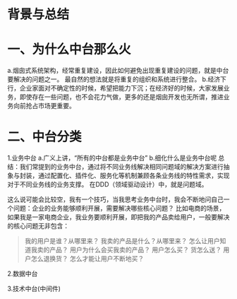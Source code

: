 # 背景与总结


# 一、为什么中台那么火
a.烟囱式系统架构，经常重复建设，因此如何避免出现重复建设的问题，就是中台要解决的问题之一。
最自然的想法就是将重复的组织和系统进行整合。
b.经济下行，企业家面对不确定性的时候，希望把能力下沉；在经济好的时候，大家发展业务，即使存在一些问题，也不会花力气做，更多的还是烟囱开发也无所谓，推进业务向前抢占市场更重要。

# 二、中台分类
1.业务中台
a.广义上讲，“所有的中台都是业务中台”
b.细化什么是业务中台呢
总结：我们常提到的业务中台，通过将不同业务线解决相同问题域的解决方案进行抽象与封装，通过配置化、插件化、服务化等机制兼顾各条业务线的特性需求，实现对于不同业务线的业务支撑。
在DDD（领域驱动设计）中，就是问题域。

这么说可能会比较空，我有一个技巧，当我思考业务中台时，我会不断地问自己一个问题：企业的业务能够顺利开展，需要解决哪些核心问题？
比如电商的场景，如果我是一家电商企业，我业务要顺利开展，即把我的产品卖给用户，一般要解决的核心问题无非包含：
>我的用户是谁？从哪里来？
	我卖的产品是什么？从哪里来？
	怎么让用户知道我卖的产品？
	用户为什么会买我卖的产品？
	用户怎么买？
	货怎么送？
	用户怎么退换货？
	怎么才能让用户不断地买？


2.数据中台

3.技术中台(中间件)

